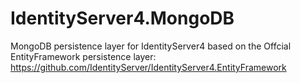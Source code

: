 # IdentityServer4.MongoDB
MongoDB persistence layer for IdentityServer4 based on the Offcial EntityFramework persistence layer: https://github.com/IdentityServer/IdentityServer4.EntityFramework
